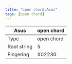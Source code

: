 ```yaml
---
title: "open chord:Asus"
tags: [open chord]
---
```


|Asus|open chord|
|---|---|
|Type|open chord|
|Root string|5|
|Fingering|X02230|

